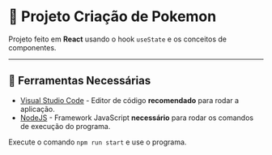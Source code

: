 # &#x1F4D2; Projeto Criação de Pokemon

Projeto feito em **React** usando o hook `useState` e os conceitos de componentes.

***

## &#x1F9F0; Ferramentas Necessárias
* [Visual Studio Code](https://code.visualstudio.com/) - Editor de código **recomendado** para rodar a aplicação.
* [NodeJS](https://nodejs.org/en/) - Framework JavaScript **necessário** para rodar os comandos de execução do programa.

Execute o comando `npm run start` e use o programa.